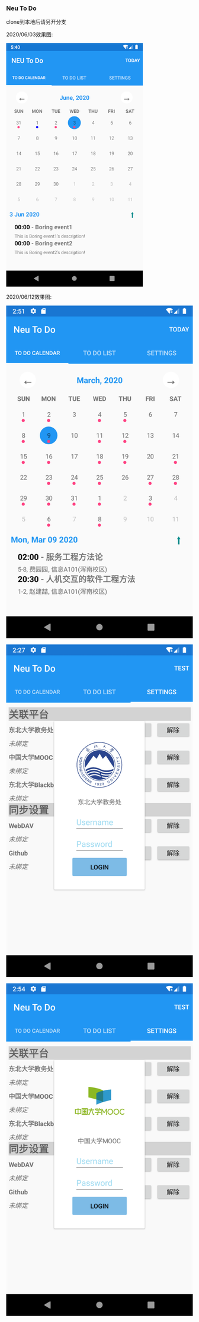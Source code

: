 ### Neu To Do

clone到本地后请另开分支

2020/06/03效果图:

![Image text](./screenshot/0603.png)

2020/06/12效果图:

![Image text](./screenshot/0612_1.png)

![Image text](./screenshot/0612_2.png)

![Image text](./screenshot/0612_3.png)